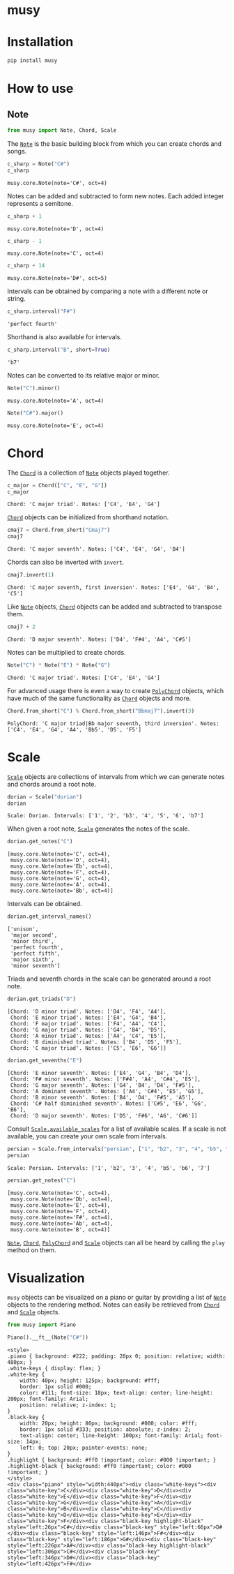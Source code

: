 # musy


<!-- WARNING: THIS FILE WAS AUTOGENERATED! DO NOT EDIT! -->

# Installation

``` sh
pip install musy
```

# How to use

## Note

``` python
from musy import Note, Chord, Scale
```

The [`Note`](https://CarloLepelaars.github.io/musy/core.html#note) is
the basic building block from which you can create chords and songs.

``` python
c_sharp = Note("C#")
c_sharp
```

    musy.core.Note(note='C#', oct=4)

Notes can be added and subtracted to form new notes. Each added integer
represents a semitone.

``` python
c_sharp + 1
```

    musy.core.Note(note='D', oct=4)

``` python
c_sharp - 1
```

    musy.core.Note(note='C', oct=4)

``` python
c_sharp + 14
```

    musy.core.Note(note='D#', oct=5)

Intervals can be obtained by comparing a note with a different note or
string.

``` python
c_sharp.interval("F#")
```

    'perfect fourth'

Shorthand is also available for intervals.

``` python
c_sharp.interval("B", short=True)
```

    'b7'

Notes can be converted to its relative major or minor.

``` python
Note("C").minor()
```

    musy.core.Note(note='A', oct=4)

``` python
Note("C#").major()
```

    musy.core.Note(note='E', oct=4)

# Chord

The [`Chord`](https://CarloLepelaars.github.io/musy/core.html#chord) is
a collection of
[`Note`](https://CarloLepelaars.github.io/musy/core.html#note) objects
played together.

``` python
c_major = Chord(["C", "E", "G"])
c_major
```

    Chord: 'C major triad'. Notes: ['C4', 'E4', 'G4']

[`Chord`](https://CarloLepelaars.github.io/musy/core.html#chord) objects
can be initialized from shorthand notation.

``` python
cmaj7 = Chord.from_short("Cmaj7")
cmaj7
```

    Chord: 'C major seventh'. Notes: ['C4', 'E4', 'G4', 'B4']

Chords can also be inverted with `invert`.

``` python
cmaj7.invert(1)
```

    Chord: 'C major seventh, first inversion'. Notes: ['E4', 'G4', 'B4', 'C5']

Like [`Note`](https://CarloLepelaars.github.io/musy/core.html#note)
objects,
[`Chord`](https://CarloLepelaars.github.io/musy/core.html#chord) objects
can be added and subtracted to transpose them.

``` python
cmaj7 + 2
```

    Chord: 'D major seventh'. Notes: ['D4', 'F#4', 'A4', 'C#5']

Notes can be multiplied to create chords.

``` python
Note("C") * Note("E") * Note("G")
```

    Chord: 'C major triad'. Notes: ['C4', 'E4', 'G4']

For advanced usage there is even a way to create
[`PolyChord`](https://CarloLepelaars.github.io/musy/core.html#polychord)
objects, which have much of the same functionality as
[`Chord`](https://CarloLepelaars.github.io/musy/core.html#chord) objects
and more.

``` python
Chord.from_short("C") % Chord.from_short("Bbmaj7").invert(3)
```

    PolyChord: 'C major triad|Bb major seventh, third inversion'. Notes: ['C4', 'E4', 'G4', 'A4', 'Bb5', 'D5', 'F5']

# Scale

[`Scale`](https://CarloLepelaars.github.io/musy/core.html#scale) objects
are collections of intervals from which we can generate notes and chords
around a root note.

``` python
dorian = Scale("dorian")
dorian
```

    Scale: Dorian. Intervals: ['1', '2', 'b3', '4', '5', '6', 'b7']

When given a root note,
[`Scale`](https://CarloLepelaars.github.io/musy/core.html#scale)
generates the notes of the scale.

``` python
dorian.get_notes("C")
```

    [musy.core.Note(note='C', oct=4),
     musy.core.Note(note='D', oct=4),
     musy.core.Note(note='Eb', oct=4),
     musy.core.Note(note='F', oct=4),
     musy.core.Note(note='G', oct=4),
     musy.core.Note(note='A', oct=4),
     musy.core.Note(note='Bb', oct=4)]

Intervals can be obtained.

``` python
dorian.get_interval_names()
```

    ['unison',
     'major second',
     'minor third',
     'perfect fourth',
     'perfect fifth',
     'major sixth',
     'minor seventh']

Triads and seventh chords in the scale can be generated around a root
note.

``` python
dorian.get_triads("D")
```

    [Chord: 'D minor triad'. Notes: ['D4', 'F4', 'A4'],
     Chord: 'E minor triad'. Notes: ['E4', 'G4', 'B4'],
     Chord: 'F major triad'. Notes: ['F4', 'A4', 'C4'],
     Chord: 'G major triad'. Notes: ['G4', 'B4', 'D5'],
     Chord: 'A minor triad'. Notes: ['A4', 'C4', 'E5'],
     Chord: 'B diminished triad'. Notes: ['B4', 'D5', 'F5'],
     Chord: 'C major triad'. Notes: ['C5', 'E6', 'G6']]

``` python
dorian.get_sevenths("E")
```

    [Chord: 'E minor seventh'. Notes: ['E4', 'G4', 'B4', 'D4'],
     Chord: 'F# minor seventh'. Notes: ['F#4', 'A4', 'C#4', 'E5'],
     Chord: 'G major seventh'. Notes: ['G4', 'B4', 'D4', 'F#5'],
     Chord: 'A dominant seventh'. Notes: ['A4', 'C#4', 'E5', 'G5'],
     Chord: 'B minor seventh'. Notes: ['B4', 'D4', 'F#5', 'A5'],
     Chord: 'C# half diminished seventh'. Notes: ['C#5', 'E6', 'G6', 'B6'],
     Chord: 'D major seventh'. Notes: ['D5', 'F#6', 'A6', 'C#6']]

Consult
[`Scale.available_scales`](https://CarloLepelaars.github.io/musy/core.html#scale.available_scales)
for a list of available scales. If a scale is not available, you can
create your own scale from intervals.

``` python
persian = Scale.from_intervals("persian", ["1", "b2", "3", "4", "b5", "b6", "7"])
persian
```

    Scale: Persian. Intervals: ['1', 'b2', '3', '4', 'b5', 'b6', '7']

``` python
persian.get_notes("C")
```

    [musy.core.Note(note='C', oct=4),
     musy.core.Note(note='Db', oct=4),
     musy.core.Note(note='E', oct=4),
     musy.core.Note(note='F', oct=4),
     musy.core.Note(note='F#', oct=4),
     musy.core.Note(note='Ab', oct=4),
     musy.core.Note(note='B', oct=4)]

[`Note`](https://CarloLepelaars.github.io/musy/core.html#note),
[`Chord`](https://CarloLepelaars.github.io/musy/core.html#chord),
[`PolyChord`](https://CarloLepelaars.github.io/musy/core.html#polychord)
and [`Scale`](https://CarloLepelaars.github.io/musy/core.html#scale)
objects can all be heard by calling the `play` method on them.

# Visualization

`musy` objects can be visualized on a piano or guitar by providing a
list of [`Note`](https://CarloLepelaars.github.io/musy/core.html#note)
objects to the rendering method. Notes can easily be retrieved from
[`Chord`](https://CarloLepelaars.github.io/musy/core.html#chord) and
[`Scale`](https://CarloLepelaars.github.io/musy/core.html#scale)
objects.

``` python
from musy import Piano

Piano().__ft__(Note("C#"))
```

    <style>
    .piano { background: #222; padding: 20px 0; position: relative; width: 480px; }
    .white-keys { display: flex; }
    .white-key {
        width: 40px; height: 125px; background: #fff;
        border: 1px solid #000;
        color: #111; font-size: 18px; text-align: center; line-height: 200px; font-family: Arial;
        position: relative; z-index: 1;
    }
    .black-key {
        width: 20px; height: 80px; background: #000; color: #fff;
        border: 1px solid #333; position: absolute; z-index: 2;
        text-align: center; line-height: 100px; font-family: Arial; font-size: 14px;
        left: 0; top: 20px; pointer-events: none;
    }
    .highlight { background: #ff0 !important; color: #000 !important; }
    .highlight-black { background: #ff0 !important; color: #000 !important; }
    </style>
    <div class="piano" style="width:440px"><div class="white-keys"><div class="white-key">C</div><div class="white-key">D</div><div class="white-key">E</div><div class="white-key">F</div><div class="white-key">G</div><div class="white-key">A</div><div class="white-key">B</div><div class="white-key">C</div><div class="white-key">D</div><div class="white-key">E</div><div class="white-key">F</div><div class="black-key highlight-black" style="left:26px">C#</div><div class="black-key" style="left:66px">D#</div><div class="black-key" style="left:146px">F#</div><div class="black-key" style="left:186px">G#</div><div class="black-key" style="left:226px">A#</div><div class="black-key highlight-black" style="left:306px">C#</div><div class="black-key" style="left:346px">D#</div><div class="black-key" style="left:426px">F#</div>
